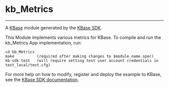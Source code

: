 
# kb_Metrics
---

A [KBase](https://kbase.us) module generated by the [KBase SDK](https://github.com/kbase/kb_sdk).


This Module implements various metrics for KBase.  To compile and run the kb_Metrics App implementation, run:

    cd kb_Metrics
    make          (required after making changes to $module_name.spec)
    kb-sdk test   (will require setting test user account credentials in test_local/test.cfg)

For more help on how to modify, register and deploy the example to KBase, see the
[KBase SDK documentation](https://github.com/kbase/kb_sdk).

